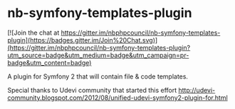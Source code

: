 nb-symfony-templates-plugin
===========================

[![Join the chat at https://gitter.im/nbphpcouncil/nb-symfony-templates-plugin](https://badges.gitter.im/Join%20Chat.svg)](https://gitter.im/nbphpcouncil/nb-symfony-templates-plugin?utm_source=badge&utm_medium=badge&utm_campaign=pr-badge&utm_content=badge)

A plugin for Symfony 2 that will contain file &amp; code templates.

Special thanks to Udevi community that started this effort
http://udevi-community.blogspot.com/2012/08/unified-udevi-symfony2-plugin-for.html

